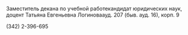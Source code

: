 Заместитель декана по учебной работекандидат юридических наук, доцент
Татьяна Евгеньевна Логиноваауд. 207 (быв. ауд. 16), корп. 9
(342) 2-396-695 
